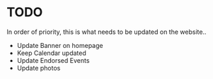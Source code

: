 # TODO
In order of priority, this is what needs to be updated on the website..

* Update Banner on homepage
* Keep Calendar updated
* Update Endorsed Events
* Update photos